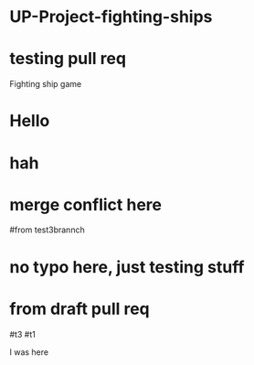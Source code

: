 # UP-Project-fighting-ships
# testing pull req
Fighting ship game
# Hello
# hah
# merge conflict here
#from test3brannch
# no typo here, just testing stuff
# from draft pull req
#t3
#t1

I was here
